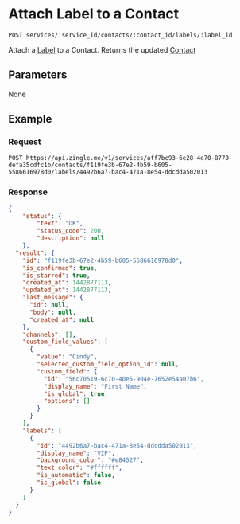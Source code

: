 # Attach Label to a  Contact

    POST services/:service_id/contacts/:contact_id/labels/:label_id
    
Attach a [Label][] to a Contact. Returns the updated [Contact]

## Parameters
None

## Example
### Request

    POST https://api.zingle.me/v1/services/aff7bc93-6e28-4e70-8770-defa35cdfc1b/contacts/f119fe3b-67e2-4b59-b605-5586616978d0/labels/4492b6a7-bac4-471a-8e54-ddcdda502013

### Response
``` json
{
    "status": {
        "text": "OK",
        "status_code": 200,
        "description": null
    },
  "result": {
    "id": "f119fe3b-67e2-4b59-b605-5586616978d0",
    "is_confirmed": true,
    "is_starred": true,
    "created_at": 1442877113,
    "updated_at": 1442877113,
    "last_message": {
      "id": null,
      "body": null,
      "created_at": null
    },
    "channels": [],
    "custom_field_values": [
      {
        "value": "Cindy",
        "selected_custom_field_option_id": null,
        "custom_field": {
          "id": "56c70519-6c70-40e5-904e-7652e54a07b6",
          "display_name": "First Name",
          "is_global": true,
          "options": []
        }
      }
    ],
    "labels": [
      {
        "id": "4492b6a7-bac4-471a-8e54-ddcdda502013",
        "display_name": "VIP",
        "background_color": "#e84527",
        "text_color": "#ffffff",
        "is_automatic": false,
        "is_global": false        
      }
    ]
  }
}
```
[Contact]: README.md
[Label]: /labels/README.md
